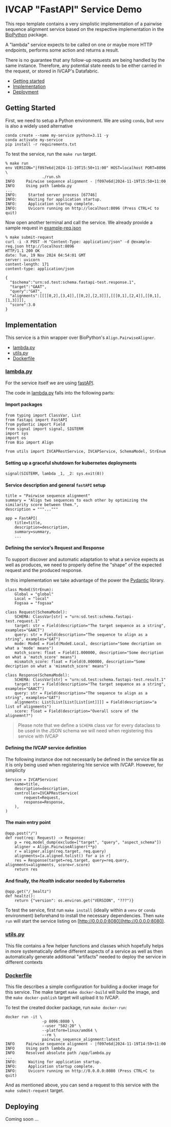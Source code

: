 # IVCAP "FastAPI" Service Demo

This repo template contains a very simplistic implementation of a
pairwise sequence alignment service based on the respective implementation in
the [BioPython](https://biopython.org/) package.

A "lambda" service expects to be called on one or maybe more HTTP endpoints, performs
some action and returns a result.

There is no guarantee that any follow-up requests are being handled by
the same instance. Therefore, any potential state needs to be either
carried in the request, or stored in IVCAP's Datafabric.

* [Getting started](#getting-started)
* [Implementation](#implementation)
* [Deployment](#deploying-deployment)

## Getting Started <a name="#getting-started"></a>

First, we need to setup a Python environment. We are using `conda`, but `venv` is
also a widely used alternative

```
conda create --name my-service python=3.11 -y
conda activate my-service
pip install -r requirements.txt
```

To test the service, run the `make run` target.

```
% make run
env VERSION="|f097e6d|2024-11-19T15:50+11:00" HOST=localhost PORT=8096 \
                ./run.sh
INFO     Pairwise sequence alignment - |f097e6d|2024-11-19T15:50+11:00
INFO     Using path lambda.py
...
INFO:     Started server process [67746]
INFO:     Waiting for application startup.
INFO:     Application startup complete.
INFO:     Uvicorn running on http://localhost:8096 (Press CTRL+C to quit)
```

Now open another terminal and call the service. We already provide a sample request
in [example-req.json](./example-req.json)

```
% make submit-request
curl -i -X POST -H "Content-Type: application/json" -d @example-req.json http://localhost:8096
HTTP/1.1 200 OK
date: Tue, 19 Nov 2024 04:54:01 GMT
server: uvicorn
content-length: 171
content-type: application/json

{
  "$schema":"urn:sd.test:schema.fastapi-test.response.1",
  "target":"GAAT",
  "query":"GAT",
  "alignments":[[[[0,2],[3,4]],[[0,2],[2,3]]],[[[0,1],[2,4]],[[0,1],[1,3]]]],
  "score":3.0
}
```


## Implementation <a name="implementation"></a>

This service is a thin wrapper over BioPython's `Align.PairwiseAligner`.

* [lambda.py](#lambda.py)
* [utils.py](#utils.py)
* [Dockerfile](#dockerfile)


### [lambda.py](.lambda.py]) <a name="lambda.py"></a>

For the service itself we are using [fastAPI](https://fastapi.tiangolo.com/).

The code in [lambda.py](lambda.py) falls into the following parts:

#### Import packages

```
from typing import ClassVar, List
from fastapi import FastAPI
from pydantic import Field
from signal import signal, SIGTERM
import sys
import os
from Bio import Align

from utils import IVCAPRestService, IVCAPService, SchemaModel, StrEnum
```

#### Setting up a graceful shutdown for kubernetes deployments

```
signal(SIGTERM, lambda _1, _2: sys.exit(0))
```

#### Service description and general `fastAPI` setup

```
title = "Pairwise sequence alignment"
summary = "Aligs two sequences to each other by optimizing the similarity score between them.",
description = """..."""

app = FastAPI(
    title=title,
    description=description,
    summary=summary,
    ...
```

#### Defining the service's Request and Response

To support discover and automatic adaptation to what a service expects
as well as produces, we need to properly define the "shape" of the
expected request and the produced response.

In this implementation we take advantage of the power the [Pydantic](https://docs.pydantic.dev/latest/)
library.

```
class ModeE(StrEnum):
    Global = "global"
    Local = "local"
    Fogsaa = "fogsaa"

class Request(SchemaModel):
    SCHEMA: ClassVar[str] = "urn:sd.test:schema.fastapi-test.request.1"
    target: str = Field(description="The target sequence as a string", examples="GAACT")
    query: str = Field(description="The sequence to align as a string", examples="GAT")
    mode: ModeE = Field(ModeE.Local, description="Some decription on what a 'mode' means")
    match_score: float = Field(1.000000, description="Some decription on what a 'match_score' means")
    mismatch_score: float = Field(0.000000, description="Some decription on what a 'mismatch_score' means")

class Response(SchemaModel):
    SCHEMA: ClassVar[str] = "urn:sd.test:schema.fastapi-test.result.1"
    target: str = Field(description="The target sequence as a string", examples="GAACT")
    query: str = Field(description="The sequence to align as a string", examples="GAT")
    alignments: List[List[List[List[int]]]] = Field(description="a list of alignments")
    score: float = Field(description="Overall score of the alignemnt?")
```

> Please note that we define a `SCHEMA` class var for every dataclass to be used in the
JSON schema we will need when registering this service with IVCAP

#### Defining the IVCAP service definition

The following instance doe not necessarily be defined in the service file as it is only
being used when registering hte service with IVCAP. However, for simplicity
```
Service = IVCAPService(
    name=title,
    description=description,
    controller=IVCAPRestService(
        request=Request,
        response=Response,
    ),
)
```

#### The main entry point

```
@app.post("/")
def root(req: Request) -> Response:
    p = req.model_dump(exclude=["target", "query", "aspect_schema"])
    aligner = Align.PairwiseAligner(**p)
    r = aligner.align(req.target, req.query)
    alignments=[a.aligned.tolist() for a in r]
    res = Response(target=req.target, query=req.query, alignments=alignments, score=r.score)
    return res
```

#### And finally, the _Health_ indicator needed by Kubernetes

```
@app.get("/_healtz")
def healtz():
    return {"version": os.environ.get("VERSION", "???")}
```

To test the service, first run `make install` (ideally within a `venv` or `conda` environment) beforehand to install the necessary dependencies. Then `make run` will start the service listing on [http://0.0.0.0:8080](http://0.0.0.0:8080).

### [utils.py](./utils.py) <a name="utils.py"></a>

This file contains a few helper functions and classes which hopefully helps
in more systematically define different aspects of a service as well as
then automatically generate additional "artifacts" needed to deploy the service
in different contexts

### [Dockerfile](./Dockerfile) <a name="dockerfile"></a>

This file describes a simple configuration for building a docker image for
this service. The make target `make docker-build` will build the image, and
the `make docker-publish` target will upload it to IVCAP.

To test the created docker package, run `make docker-run`:

```
docker run -it \
                -p 8096:8080 \
                --user "502:20" \
                --platform=linux/amd64 \
                --rm \
                pairwise_sequence_alignment:latest
INFO     Pairwise sequence alignment - |f097e6d|2024-11-19T14:59+11:00
INFO     Using path lambda.py
INFO     Resolved absolute path /app/lambda.py
...
INFO:     Waiting for application startup.
INFO:     Application startup complete.
INFO:     Uvicorn running on http://0.0.0.0:8080 (Press CTRL+C to quit)
```

And as mentioned above, you can send a request to this service with the `make submit-request` target.

## Deploying <a name="deploying"></a>

Coming soon ...